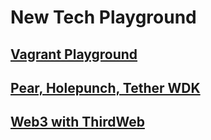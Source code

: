 # New Tech Playground

## [Vagrant Playground](https://github.com/chukwumaijem/playground/tree/vagrant-playground)

## [Pear, Holepunch, Tether WDK](https://github.com/chukwumaijem/playground/tree/tether-wdk)

## [Web3 with ThirdWeb](https://github.com/chukwumaijem/playground/tree/web3)
